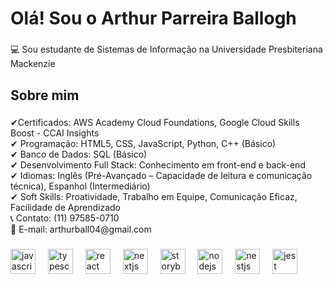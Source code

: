 <h1 align="left">Olá! Sou o Arthur Parreira Ballogh</h1>

###

<p align="left">💻 Sou estudante de Sistemas de Informação na Universidade Presbiteriana Mackenzie
</p>

###

<h2 align="left">Sobre mim</h2>

###

<p align="left">✔Certificados: AWS Academy Cloud Foundations, Google Cloud Skills Boost - CCAI Insights<br>✔ Programação: HTML5, CSS, JavaScript, Python, C++ (Básico)<br>✔ Banco de Dados: SQL (Básico)<br>✔ Desenvolvimento Full Stack: Conhecimento em front-end e back-end<br>✔ Idiomas: Inglês (Pré-Avançado – Capacidade de leitura e comunicação técnica), Espanhol (Intermediário)<br>✔ Soft Skills: Proatividade, Trabalho em Equipe, Comunicação Eficaz, Facilidade de Aprendizado<br>📞 Contato: (11) 97585-0710<br>📧 E-mail: arthurball04@gmail.com</p>

###

###

<div align="left">
  <img src="https://cdn.jsdelivr.net/gh/devicons/devicon/icons/javascript/javascript-original.svg" height="40" alt="javascript logo"  />
  <img width="12" />
  <img src="https://cdn.jsdelivr.net/gh/devicons/devicon/icons/typescript/typescript-original.svg" height="40" alt="typescript logo"  />
  <img width="12" />
  <img src="https://cdn.jsdelivr.net/gh/devicons/devicon/icons/react/react-original.svg" height="40" alt="react logo"  />
  <img width="12" />
  <img src="https://cdn.jsdelivr.net/gh/devicons/devicon/icons/nextjs/nextjs-original.svg" height="40" alt="nextjs logo"  />
  <img width="12" />
  <img src="https://cdn.jsdelivr.net/gh/devicons/devicon/icons/storybook/storybook-original.svg" height="40" alt="storybook logo"  />
  <img width="12" />
  <img src="https://cdn.jsdelivr.net/gh/devicons/devicon/icons/nodejs/nodejs-original.svg" height="40" alt="nodejs logo"  />
  <img width="12" />
  <img src="https://cdn.jsdelivr.net/gh/devicons/devicon/icons/nestjs/nestjs-original.svg" height="40" alt="nestjs logo"  />
  <img width="12" />
  <img src="https://cdn.jsdelivr.net/gh/devicons/devicon/icons/jest/jest-plain.svg" height="40" alt="jest logo"  />
</div>

###
